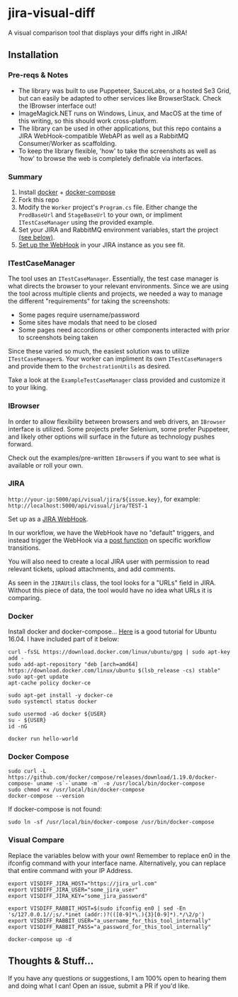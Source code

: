 # jira-visual-diff

A visual comparison tool that displays your diffs right in JIRA!

## Installation

### Pre-reqs & Notes

- The library was built to use Puppeteer, SauceLabs, or a hosted Se3 Grid, but can easily be adapted to other services like BrowserStack. Check the IBrowser interface out!
- ImageMagick.NET runs on Windows, Linux, and MacOS at the time of this writing, so this should work cross-platform.
- The library can be used in other applications, but this repo contains a JIRA WebHook-compatible WebAPI as well as a RabbitMQ Consumer/Worker as scaffolding.
- To keep the library flexible, 'how' to take the screenshots as well as 'how' to browse the web is completely definable via interfaces.

### Summary

1. Install [docker](#docker) + [docker-compose](#docker-compose)
2. Fork this repo
3. Modify the `Worker` project's `Program.cs` file. Either change the `ProdBaseUrl` and `StageBaseUrl` to your own, or impliment `ITestCaseManager` using the provided example.
4. Set your JIRA and RabbitMQ environment variables, start the project [(see below)](#visual-compare).
5. [Set up the WebHook](#jira) in your JIRA instance as you see fit.

### ITestCaseManager

The tool uses an `ITestCaseManager`. Essentially, the test case manager is what directs the browser to your relevant environments. Since we are using the tool across multiple clients and projects, we needed a way to manage the different "requirements" for taking the screenshots:

- Some pages require username/password
- Some sites have modals that need to be closed
- Some pages need accordions or other components interacted with prior to screenshots being taken

Since these varied so much, the easiest solution was to utilize `ITestCaseManager`s. Your worker can impliment its own `ITestCaseManager`s and provide them to the `OrchestrationUtils` as desired.

Take a look at the `ExampleTestCaseManager` class provided and customize it to your liking.

### IBrowser

In order to allow flexibility between browsers and web drivers, an `IBrowser` interface is utilized. Some projects prefer Selenium, some prefer Puppeteer, and likely other options will surface in the future as technology pushes forward.

Check out the examples/pre-written `IBrowser`s if you want to see what is available or roll your own.

### JIRA

`http://your-ip:5000/api/visual/jira/${issue.key}`, for example: `http://localhost:5000/api/visual/jira/TEST-1`

Set up as a [JIRA WebHook](https://developer.atlassian.com/server/jira/platform/webhooks/).

In our workflow, we have the WebHook have no "default" triggers, and instead trigger the WebHook via a [post function](https://confluence.atlassian.com/adminjiracloud/advanced-workflow-configuration-776636620.html#Advancedworkflowconfiguration-optionalpostfunctionsOptionalpostfunctions) on specific workflow transitions.

You will also need to create a local JIRA user with permission to read relevant tickets, upload attachments, and add comments.

As seen in the `JIRAUtils` class, the tool looks for a "URLs" field in JIRA. Without this piece of data, the tool would have no idea what URLs it is comparing.

### Docker

Install docker and docker-compose... [Here](https://www.digitalocean.com/community/tutorials/how-to-install-and-use-docker-on-ubuntu-16-04) is a good tutorial for Ubuntu 16.04. I have included part of it below:


```
curl -fsSL https://download.docker.com/linux/ubuntu/gpg | sudo apt-key add -
sudo add-apt-repository "deb [arch=amd64] https://download.docker.com/linux/ubuntu $(lsb_release -cs) stable"
sudo apt-get update
apt-cache policy docker-ce

sudo apt-get install -y docker-ce
sudo systemctl status docker

sudo usermod -aG docker ${USER}
su - ${USER}
id -nG

docker run hello-world
```

### Docker Compose

```
sudo curl -L https://github.com/docker/compose/releases/download/1.19.0/docker-compose-`uname -s`-`uname -m` -o /usr/local/bin/docker-compose
sudo chmod +x /usr/local/bin/docker-compose
docker-compose --version
```

If docker-compose is not found:

```
sudo ln -sf /usr/local/bin/docker-compose /usr/bin/docker-compose
```

### Visual Compare

Replace the variables below with your own! Remember to replace en0 in the ifconfig command with your interface name. Alternatively, you can replace that entire command with your IP Address.

```
export VISDIFF_JIRA_HOST="https://jira_url.com"
export VISDIFF_JIRA_USER="some_jira_user"
export VISDIFF_JIRA_KEY="some_jira_password"

export VISDIFF_RABBIT_HOST=$(sudo ifconfig en0 | sed -En 's/127.0.0.1//;s/.*inet (addr:)?(([0-9]*\.){3}[0-9]*).*/\2/p')
export VISDIFF_RABBIT_USER="a_username_for_this_tool_internally"
export VISDIFF_RABBIT_PASS="a_password_for_this_tool_internally"

docker-compose up -d
```

## Thoughts & Stuff...

If you have any questions or suggestions, I am 100% open to hearing them and doing what I can! Open an issue, submit a PR if you'd like.


